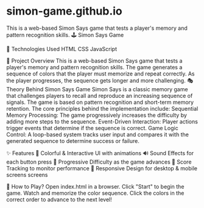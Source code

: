 # simon-game.github.io
This is a web-based Simon Says game that tests a player's memory and pattern recognition skills. 🕹️ Simon Says Game

🚀 Technologies Used HTML CSS JavaScript

📌 Project Overview This is a web-based Simon Says game that tests a player's memory and pattern recognition skills. The game generates a sequence of colors that the player must memorize and repeat correctly. As the player progresses, the sequence gets longer and more challenging. 🎭 Theory Behind Simon Says Game Simon Says is a classic memory game that challenges players to recall and reproduce an increasing sequence of signals. The game is based on pattern recognition and short-term memory retention. The core principles behind the implementation include: Sequential Memory Processing: The game progressively increases the difficulty by adding more steps to the sequence. Event-Driven Interaction: Player actions trigger events that determine if the sequence is correct. Game Logic Control: A loop-based system tracks user input and compares it with the generated sequence to determine success or failure.

✨ Features 🎨 Colorful & Interactive UI with animations 🔊 Sound Effects for each button press 🚀 Progressive Difficulty as the game advances 🎯 Score Tracking to monitor performance 📱 Responsive Design for desktop & mobile screens screens

🚀 How to Play? Open index.html in a browser. Click "Start" to begin the game. Watch and memorize the color sequence. Click the colors in the correct order to advance to the next level!
